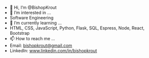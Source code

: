 - 👋 Hi, I’m @BishopKrout
- 👀 I’m interested in ...
- Software Engineering
- 🌱 I’m currently learning ...
- HTML, CSS, JavaScript, Python, Flask, SQL, Espress, Node, React, Bootstrap
- 📫 How to reach me ...
- Email: bishopkrout@gmail.com
- LinkedIn: www.linkedin.com/in/bishopkrout

<!---
BishopKrout/BishopKrout is a ✨ special ✨ repository because its `README.md` (this file) appears on your GitHub profile.
You can click the Preview link to take a look at your changes.
--->
